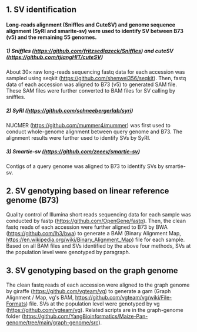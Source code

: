 ## 1. SV identification
#### Long-reads alignment (Sniffles and CuteSV) and genome sequence alignment (SyRI and smarite-sv) were used to identify SV between B73 (v5) and the remaining 55 genomes.
##### 1) Sniffles (https://github.com/fritzsedlazeck/Sniffles) and cuteSV  (https://github.com/tjiangHIT/cuteSV) <br>
About 30× raw long-reads sequencing fastq data for each accession was sampled using seqkit 
(https://github.com/shenwei356/seqkit). Then, fastq data of each accession was aligned to B73 (v5) to generated SAM file.
These SAM files were further converted to BAM files for SV calling by sniffles.
##### 2) SyRI (https://github.com/schneebergerlab/syri)
NUCMER (https://github.com/mummer4/mummer) was first used to conduct whole-genome alignment between query genome and B73. The alignment results were further used to identify SVs by SyRI.
##### 3) Smartie-sv (https://github.com/zeeev/smartie-sv)
Contigs of a query genome was aligned to B73 to identify SVs by smartie-sv.
## 2. SV genotyping based on linear reference genome (B73)
Quality control of Illumina short reads sequencing data for each sample was conducted by fastp (https://github.com/OpenGene/fastp). 
Then, the clean fastq reads of each accession were further aligned to B73 by BWA (https://github.com/lh3/bwa) to generate a BAM 
(Binary Alignment Map, https://en.wikipedia.org/wiki/Binary_Alignment_Map) file for each sample.
Based on all BAM files and SVs identified by the above four methods, SVs at the population level were genotyped by paragraph. 
## 3. SV genotyping based on the graph genome
The clean fastq reads of each accession were aligned to the graph genome by giraffe (https://github.com/vgteam/vg) 
to generate a gam (Graph Alignment / Map, vg's BAM, https://github.com/vgteam/vg/wiki/File-Formats) file.
SVs at the population level were genotyped by vg (https://github.com/vgteam/vg). Related scripts are in
the graph-genome folder (https://github.com/YangBioinformatics/Maize-Pan-genome/tree/main/graph-genome/src).